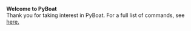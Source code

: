 **Welcome to PyBoat**<br>
Thank you for taking interest in PyBoat. For a full list of commands, see <a href='commandlist'>here.</a>
